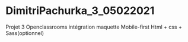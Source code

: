 # DimitriPachurka_3_05022021 
Projet 3 Openclassrooms intégration maquette Mobile-first
Html + css + Sass(optionnel)

